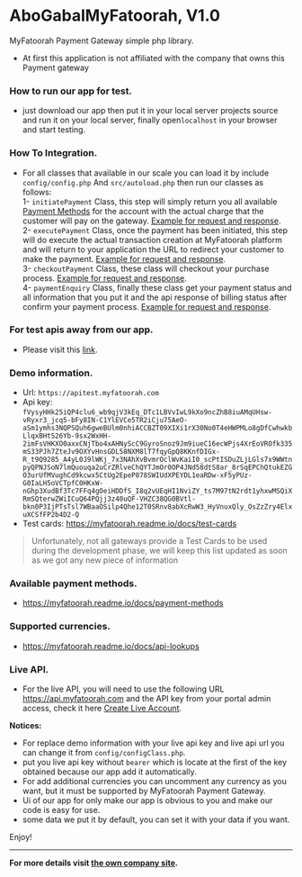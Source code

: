 <h1>AboGabalMyFatoorah, V1.0</h1>
<p>MyFatoorah Payment Gateway simple php library.</p>

- At first this application is not affiliated 
   with the company that owns this Payment gateway
   
**<h3>How to run our app for test.</h3>**
- just download our app then put it in your local server projects source and run it on your local server, finally open`localhost` in your browser and start testing.
   
**<h3>How To Integration.</h3>**
 * For all classes that available in our scale you can load it by include `config/config.php` And `src/autoload.php` then run our classes as follows: <br>
1- `initiatePayment` Class, this step will simply return you all available <a href="https://myfatoorah.readme.io/docs/payment-methods">Payment Methods</a> for the account with the actual charge that the customer will pay on the gateway. <a href="https://myfatoorah.readme.io/docs/api-initiate-payment"> Example for request and response</a>.<br> 
2- `executePayment` Class, once the payment has been initiated, this step will do execute the actual transaction creation at MyFatoorah platform and will return to your application the URL to redirect your customer to make the payment. <a href="https://myfatoorah.readme.io/docs/api-execute-payment">Example for request and response</a>.<br>
3- `checkoutPayment` Class, these class will checkout your purchase process. <a href="https://myfatoorah.readme.io/docs/api-direct-payment">Example for request and response</a>.<br>
4- `paymentEnquiry` Class, finally these class get your payment status and all information that you put it and the api response of billing status after confirm your payment process. <a href="https://myfatoorah.readme.io/docs/api-payment-enquiry">Example for request and response</a>.<br>
  
**<h3>For test apis away from our app.</h3>**
- Please visit this <a href="https://apitest.myfatoorah.com/swagger/ui/index#/Payment">link</a>.

**<h3>Demo information.</h3>**
- Url: `https://apitest.myfatoorah.com`
- Api key: `fVysyHHk25iQP4clu6_wb9qjV3kEq_DTc1LBVvIwL9kXo9ncZhB8iuAMqUHsw-vRyxr3_jcq5-bFy8IN-C1YlEVCe5TR2iCju75AeO-aSm1ymhs3NQPSQuh6gweBUlm0nhiACCBZT09XIXi1rX30No0T4eHWPMLo8gDfCwhwkbLlqxBHtS26Yb-9sx2WxHH-2imFsVHKXO0axxCNjTbo4xAHNyScC9GyroSnoz9Jm9iueC16ecWPjs4XrEoVROfk335mS33PJh7ZteJv9OXYvHnsGDL58NXM8lT7fqyGpQ8KKnfDIGx-R_t9Q9285_A4yL0J9lWKj_7x3NAhXvBvmrOclWvKaiI0_scPtISDuZLjLGls7x9WWtnpyQPNJSoN7lmQuouqa2uCrZRlveChQYTJmOr0OP4JNd58dtS8ar_8rSqEPChQtukEZGO3urUfMVughCd9kcwx5CtUg2EpeP878SWIUdXPEYDL1eaRDw-xF5yPUz-G0IaLH5oVCTpfC0HKxW-nGhp3XudBf3Tc7FFq4gOeiHDDfS_I8q2vUEqHI1NviZY_ts7M97tN2rdt1yhxwMSQiXRmSQterwZWiICuQ64PQjj3z40uQF-VHZC38QG0BVtl-bkn0P3IjPTsTsl7WBaaOSilp4Qhe12T0SRnv8abXcRwW3_HyVnuxQly_OsZzZry4ElxuXCSfFP2b4D2-Q`
- Test cards: https://myfatoorah.readme.io/docs/test-cards

> Unfortunately, not all gateways provide a Test Cards to be used during the development phase, we will keep this list updated as soon as we got any new piece of information

**<h3>Available payment methods.</h3>**
- https://myfatoorah.readme.io/docs/payment-methods

**<h3>Supported currencies.</h3>**
- https://myfatoorah.readme.io/docs/api-lookups

**<h3>Live API.</h3>**
- For the live API, you will need to use the following URL https://api.myfatoorah.com and the API key from your portal admin access, check it here  <a href="https://myfatoorah.readme.io/docs/create-live-account">Create Live Account</a>.<br>

**Notices:** 
- For replace demo information with your live api key and live api url you can change it from `config/configClass.php`.
- put you live api key without `bearer` which is locate at the first of the key obtained because our app add it automatically.
- For add additional currencies you can uncomment any currency as you want, but it must be supported by MyFatoorah Payment Gateway.
- Ui of our app for only make our app is obvious to you and make our  code is easy for use.
- some data we put it by default, you can set it with your data if you want.

Enjoy!

<hr>

**For more details visit <a href="https://myfatoorah.readme.io/docs/overview">the own company site</a>.**
